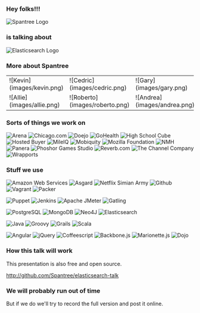 ### Hey folks!!!

<img src="images/spantree.svg" alt="Spantree Logo" style="max-width: 1000px;"/>

### is talking about

<img src="images/elasticsearch.png" alt="Elasticsearch Logo" style="max-width: 1500px;"/>


### More about Spantree

<table class="ourpictures">
  <tr>
    <td>
      ![Kevin](images/kevin.png)
    </td>
    <td>
      ![Cedric](images/cedric.png)
    </td>
    <td>
      ![Gary](images/gary.png)
    </td>
    <td>
      ![Jerry](images/jerry.png)
    </td>
    <td>
      ![Bob](images/bob.png)
    </td>
  </tr>
  <tr>
    <td>
      ![Allie](images/allie.png)
    </td>
    <td vertical-align="top">
      ![Roberto](images/roberto.png)
    </td>
    <td>
      ![Andrea](images/andrea.png)
    </td>
    <td>
      ![Jonathan](images/jon.png)
    </td>
    <td>
      ![Nemik](images/nemik.png)
    </td>
  </tr>
</table>


### Sorts of things we work on

![Arena](images/arena.png)
![Chicago.com](images/chicagocom.png)
![Doejo](images/doejo.png)
![GoHealth](images/gohealth.png)
![High School Cube](images/highschoolcube.png)
![Hosted Buyer](images/hostedbuyer.png)
![MileIQ](images/mileiq.png)
![Mobiquity](images/mobiquity.png)
![Mozilla Foundation](images/mozilla.svg)
![NMH](images/nmh.gif)
![Panera](images/panera.png)
![Phoshor Games Studio](images/phosphor.jpg)
![Reverb.com](images/reverb.png)
![The Channel Company](images/tcc.jpg)
![Wrapports](images/wrapports.png)


### Stuff we use

![Amazon Web Services](images/aws.svg)
![Asgard](images/asgard.png)
![Netflix Simian Army](images/simian-army.png)
![Github](images/github.svg)
![Vagrant](images/vagrant.png)
![Packer](images/packer.png)

![Puppet](images/puppet.svg)
![Jenkins](images/jenkins.png)
![Apache JMeter](images/jmeter.png)
![Gatling](images/gatling.png)

![PostgreSQL](images/postgres.svg)
![MongoDB](images/mongodb.png)
![Neo4J](images/neo4j.svg)
![Elasticsearch](images/elasticsearch.png)

![Java](images/java.svg)
![Groovy](images/groovy.svg)
![Grails](images/grails.svg)
![Scala](images/scala.png)

![Angular](images/angular.png)
![jQuery](images/jquery.svg)
![Coffeescript](images/coffeescript.svg)
![Backbone.js](images/backbone.png)
![Marionette.js](images/marionettejs.png)
![Dojo](images/dojo.svg)


### How this talk will work

This presentation is also free and open source.

http://github.com/Spantree/elasticsearch-talk


### We will probably run out of time

But if we do we'll try to record the full version
and post it online.